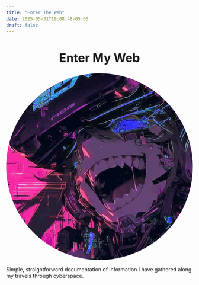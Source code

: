 ```yaml
---
title: "Enter The Web"
date: 2025-05-31T19:08:48-05:00
draft: false
---
```


# <h1 style="font-size:32px" align="center">Enter My Web</h1>

<center><img src="2.jpg" alt="Avatar" style="border-radius: 50%;"></img></center>

Simple, straightforward documentation of information I have gathered along my
travels through cyberspace.
